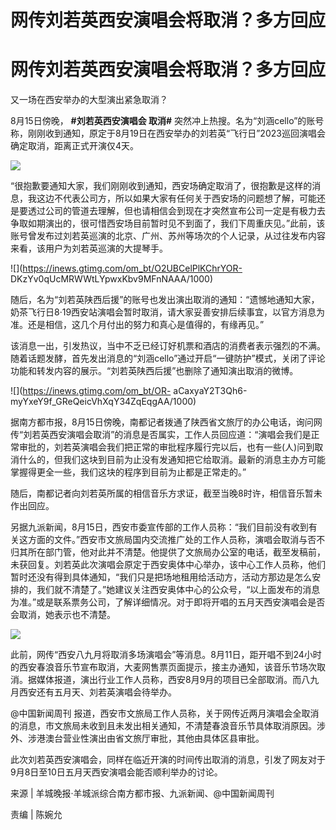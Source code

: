 # 网传刘若英西安演唱会将取消？多方回应

# 网传刘若英西安演唱会将取消？多方回应

又一场在西安举办的大型演出紧急取消？

8月15日傍晚， **#刘若英西安演唱会 取消#**
突然冲上热搜。名为“刘涵cello”的账号称，刚刚收到通知，原定于8月19日在西安举办的刘若英“飞行日”2023巡回演唱会确定取消，距离正式开演仅4天。

![](https://inews.gtimg.com/om_bt/Od2JkD8WvNlJlzmwep2T3LFy554o09yA8uy817TVaxcDIAA/1000)

“很抱歉要通知大家，我们刚刚收到通知，西安场确定取消了，很抱歉是这样的消息，我这边不代表公司方，所以如果大家有任何关于西安场的问题想了解，可能还是要透过公司的管道去理解，但也请相信会到现在才突然宣布公司一定是有极力去争取如期演出的，很可惜西安场目前暂时见不到面了，我们下周重庆见。”此前，该账号曾发布过刘若英巡演的北京、广州、苏州等场次的个人记录，从过往发布内容来看，该用户为刘若英巡演的大提琴手。

![](https://inews.gtimg.com/om_bt/O2UBCelPlKChrYOR-
DKzYv0qUcMRWWtLYpwxKbv9MFnNAAA/1000)

随后，名为“刘若英陕西后援”的账号也发出演出取消的通知：“遗憾地通知大家，奶茶飞行日8·19西安站演唱会暂时取消，请大家妥善安排后续事宜，以官方消息为准。还是相信，这几个月付出的努力和真心是值得的，有缘再见。”

该消息一出，引发热议，当中不乏已经订好机票和酒店的消费者表示强烈的不满。随着话题发酵，首先发出消息的“刘涵cello”通过开启“一键防护”模式，关闭了评论功能和转发内容的展示。“刘若英陕西后援”也删除了通知演出取消的微博。

![](https://inews.gtimg.com/om_bt/OR-
aCaxyaY2T3Qh6-myYxeY9f_GReQeicVhXqY34ZqEqgAA/1000)

据南方都市报，8月15日傍晚，南都记者拨通了陕西省文旅厅的办公电话，询问网传“刘若英西安演唱会取消”的消息是否属实，工作人员回应道：“演唱会我们是正常审批的，刘若英演唱会我们把正常的审批程序履行完以后，也有一些(人)问到取消什么的，但我们这块到目前为止没有发通知把它给取消。最新的消息主办方可能掌握得更全一些，我们这块的程序到目前为止都是正常走的。”

随后，南都记者向刘若英所属的相信音乐方求证，截至当晚8时许，相信音乐暂未作出回应。

另据九派新闻，8月15日，西安市委宣传部的工作人员称：“我们目前没有收到有关这方面的文件。”西安市文旅局国内交流推广处的工作人员称，演唱会取消与否不归其所在部门管，他对此并不清楚。他提供了文旅局办公室的电话，截至发稿前，未获回复。刘若英此次演唱会原定于西安奥体中心举办，该中心工作人员称，他们暂时还没有得到具体通知，“我们只是把场地租用给活动方，活动方那边是怎么安排的，我们就不清楚了。”她建议关注西安奥体中心的公众号，“以上面发布的消息为准。”或是联系票务公司，了解详细情况。对于即将开唱的五月天西安演唱会是否会取消，她表示也不清楚。

![](https://inews.gtimg.com/om_bt/OJXAiyg1ADxNdgZeYO1C3ONfeZq_zd1W8wh69bjquZZbgAA/1000)

此前，网传“西安八九月将取消多场演唱会”等消息。8月11日，距开唱不到24小时的西安春浪音乐节宣布取消，大麦网售票页面提示，接主办通知，该音乐节场次取消。据媒体报道，演出行业工作人员称，西安8月9月的项目已全部取消。而八九月西安还有五月天、刘若英演唱会待举办。

@中国新闻周刊
报道，西安市文旅局工作人员称，关于网传近两月演唱会全取消的消息，市文旅局未收到且未发出相关通知，不清楚春浪音乐节具体取消原因。涉外、涉港澳台营业性演出由省文旅厅审批，其他由具体区县审批。

此次刘若英西安演唱会，同样在临近开演的时间传出取消的消息，引发了网友对于9月8日至10日五月天西安演唱会能否顺利举办的讨论。

来源 | 羊城晚报·羊城派综合南方都市报、九派新闻、@中国新闻周刊

责编 | 陈婉允


